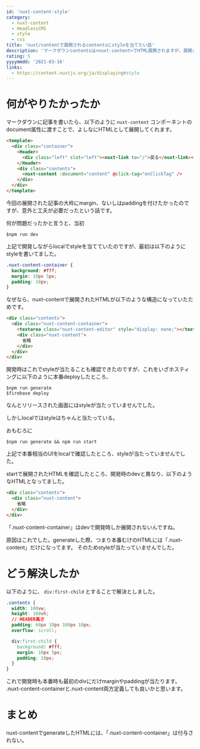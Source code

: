 ```yaml
---
id: 'nuxt-content-style'
category:
  - nuxt-content
  - HeadlessCMS
  - style
  - css
title: 'nuxt/contentで展開されるcontentsにstyleを当てたい話'
description: 'マークダウンcontentsは<nuxt-content>でHTML展開されますが、展開されたHTMLにちょっと仕様があったのでstyleを当てるのに一工夫しました。'
rating: 5
yyyymmdd: '2021-03-16'
links:
  - https://content.nuxtjs.org/ja/displaying#style
---
```


<tags :tags="category" :no-link="true"></tags>

<rating :rating="rating"></rating>

# 何がやりたかったか

マークダウンに記事を書いたら、以下のように `nuxt-content` コンポーネントのdocument属性に渡すことで、よしなにHTMLとして展開してくれます。

```html SAMPLE
<template>
  <div class="container">
    <Header>
      <div class="left" slot="left"><nuxt-link to="/">戻る</nuxt-link></div>
    </Header>
    <div class="contents">
      <nuxt-content :document="content" @click-tag="onClickTag" />
    </div>
  </div>
</template>
```

今回の展開された記事の大枠にmargin、ないしはpaddingを付けたかったのですが、意外と工夫が必要だったという話です。

何が問題だったかと言うと、当初

```
$npm run dev
```

上記で開発しながらlocalでstyleを当てていたのですが、最初は以下のようにstyleを書いてました。


```css sass
.nuxt-content-container {
  background: #fff;
  margin: 10px 5px;
  padding: 10px;
}
```

なぜなら、nuxt-contentで展開されたHTMLが以下のような構造になっていたためです。

```html
<div class="contents">
  <div class="nuxt-content-container">
    <textarea class="nuxt-content-editor" style="display: none;"></textarea>
    <div class="nuxt-content">
      省略
    </div>
  </div>
</div>
```

開発時はこれでstyleが当たることも確認できたのですが、これをいざホスティングに以下のように本番deployしたところ、

```
$npm run generate
$firebase deploy
```

なんとリリースされた画面にはstyleが当たっていませんでした。

しかしlocalではstyleはちゃんと当たっている。

おもむろに

```
$npm run generate && npm run start
```

上記で本番相当のUIをlocalで確認したところ、styleが当たっていませんでした。

startで展開されたHTMLを確認したところ、開発時のdevと異なり、以下のようなHTMLとなってました。

```html
<div class="contents">
  <div class="nuxt-content">
    省略
  </div>
</div>
```

「.nuxt-content-container」はdevで開発時しか展開されないんですね。

原因はこれでした。generateした際、つまり本番むけのHTMLには「.nuxt-content」だけになってます。
そのためstyleが当たっていませんでした。

# どう解決したか

以下のように、 `div:first-child` とすることで解決としました。

```css  
.contents {
  width: 100vw;
  height: 100vh;
  // HEADER高さ
  padding: 60px 10px 100px 10px;
  overflow: scroll;

  div:first-child {
    background: #fff;
    margin: 10px 5px;
    padding: 10px;
  }
}
```

これで開発時も本番時も最初のdivにだけmarginやpaddingが当たります。
.nuxt-content-containerと.nuxt-content両方定義しても良いかと思います。

# まとめ

nuxt-contentでgenerateしたHTMLには、「.nuxt-content-container」は付与されない。

<references :links="links"></references>
